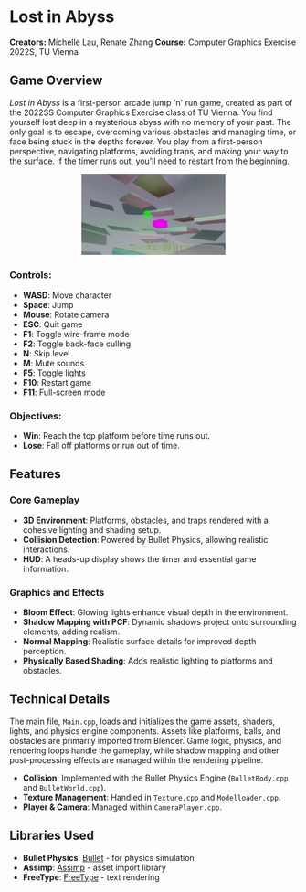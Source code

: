 # Lost in Abyss

**Creators:** Michelle Lau, Renate Zhang
**Course:** Computer Graphics Exercise 2022S, TU Vienna

## Game Overview

*Lost in Abyss* is a first-person arcade jump 'n' run game, created as part of the 2022SS Computer Graphics Exercise class of TU Vienna. You find yourself lost deep in a mysterious abyss with no memory of your past. The only goal is to escape, overcoming various obstacles and managing time, or face being stuck in the depths forever. You play from a first-person perspective, navigating platforms, avoiding traps, and making your way to the surface. If the timer runs out, you’ll need to restart from the beginning.

<p align="middle">
  <img src="screenshot-lostinabyss.png" alt="Screenshot" width="50%"/> 
</p>

### Controls:

- **WASD**: Move character
- **Space**: Jump
- **Mouse**: Rotate camera
- **ESC**: Quit game
- **F1**: Toggle wire-frame mode
- **F2**: Toggle back-face culling
- **N**: Skip level
- **M**: Mute sounds
- **F5**: Toggle lights
- **F10**: Restart game
- **F11**: Full-screen mode

### Objectives:

- **Win**: Reach the top platform before time runs out.
- **Lose**: Fall off platforms or run out of time.

## Features

### Core Gameplay

- **3D Environment**: Platforms, obstacles, and traps rendered with a cohesive lighting and shading setup.
- **Collision Detection**: Powered by Bullet Physics, allowing realistic interactions.
- **HUD**: A heads-up display shows the timer and essential game information.

### Graphics and Effects

- **Bloom Effect**: Glowing lights enhance visual depth in the environment.
- **Shadow Mapping with PCF**: Dynamic shadows project onto surrounding elements, adding realism.
- **Normal Mapping**: Realistic surface details for improved depth perception.
- **Physically Based Shading**: Adds realistic lighting to platforms and obstacles.

## Technical Details

The main file, `Main.cpp`, loads and initializes the game assets, shaders, lights, and physics engine components. Assets like platforms, balls, and obstacles are primarily imported from Blender. Game logic, physics, and rendering loops handle the gameplay, while shadow mapping and other post-processing effects are managed within the rendering pipeline.

- **Collision**: Implemented with the Bullet Physics Engine (`BulletBody.cpp` and `BulletWorld.cpp`).
- **Texture Management**: Handled in `Texture.cpp` and `Modelloader.cpp`.
- **Player & Camera**: Managed within `CameraPlayer.cpp`.

## Libraries Used

- **Bullet Physics**: [Bullet](https://github.com/bulletphysics/bullet3/releases) - for physics simulation
- **Assimp**: [Assimp](https://www.assimp.org/) - asset import library
- **FreeType**: [FreeType](https://www.freetype.org/) - text rendering


